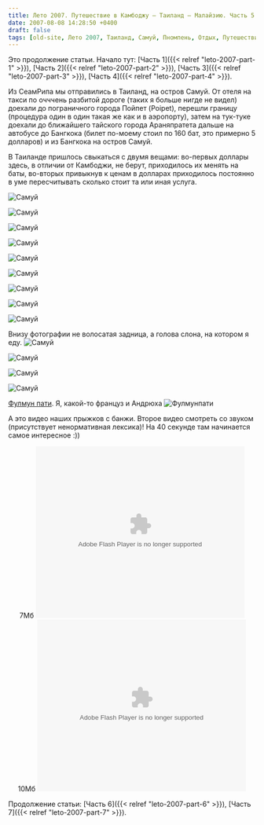 ```yaml
---
title: Лето 2007. Путешествие в Камбоджу – Таиланд – Малайзию. Часть 5. Острова Самуй и Панган, лето
date: 2007-08-08 14:28:50 +0400
draft: false
tags: [old-site, Лето 2007, Таиланд, Самуй, Пномпень, Отдых, Путешествия]
---
```


Это продолжение статьи. Начало тут: [Часть 1]({{< relref "leto-2007-part-1" >}}), [Часть 2]({{< relref "leto-2007-part-2" >}}), [Часть 3]({{< relref "leto-2007-part-3" >}}), [Часть 4]({{< relref "leto-2007-part-4" >}}).

Из СеамРипа мы отправились в Таиланд, на остров Самуй. От отеля на такси по очччень разбитой дороге (таких я больше нигде не видел) доехали до пограничного города Пойпет (Poipet), перешли границу (процедура один в один такая же как и в аэропорту), затем на тук-туке доехали до ближайшего тайского города Араняпратета дальше на автобусе до Бангкока (билет по-моему стоил по 160 бат, это примерно 5 долларов) и из Бангкока на остров Самуй.
<!--more-->

В Таиланде пришлось свыкаться с двумя вещами: во-первых доллары здесь, в отличии от Камбоджи, не берут, приходилось их менять на баты, во-вторых привыкнув к ценам в долларах приходилось постоянно в уме пересчитывать сколько стоит та или иная услуга. 

![Самуй](61-samui.jpg)

![Самуй](62-samui.jpg)

![Самуй](63-samui.jpg)

![Самуй](64-samui.jpg)

![Самуй](65-samui.jpg)

![Самуй](66-samui.jpg)

![Самуй](67-samui.jpg)

![Самуй](68-samui.jpg)

![Самуй](69-samui.jpg)

Внизу фотографии не волосатая задница, а голова слона, на котором я еду.
![Самуй](70-samui.jpg)

![Самуй](71-samui.jpg)

![Самуй](72-samui.jpg)

![Самуй](73-samui.jpg)

<a target="_blank" href="http://fullmoon-party.com">Фулмун пати</a>. Я, какой-то француз и Андрюха
![Фулмунпати](foolmoonparty.jpg)

А это видео наших прыжков с банжи. Второе видео смотреть со звуком (присутствует ненормативная лексика)! На 40 секунде там начинается самое интересное :))
<center>7Мб
<object type="application/x-shockwave-flash" width="425" height="350" wmode="transparent"
    data="http://romka.eu/swf/flvplayer.swf?file=http://romka.eu/files/flv/roma-bangy1.flv&autostart=false">
    <param name="movie" value="http://romka.eu/swf/flvplayer.swf?file=http://romka.eu/files/flv/roma-bangy1.flv&autostart=false" />
    <param name="wmode" value="transparent" />
</object><br>10Мб
<object type="application/x-shockwave-flash" width="425" height="350" wmode="transparent"
    data="http://romka.eu/swf/flvplayer.swf?file=http://romka.eu/files/flv/andruha-bangy1.flv&autostart=false">
    <param name="movie" value="http://romka.eu/swf/flvplayer.swf?file=http://romka.eu/files/flv/andruha-bangy1.flv&autostart=false" />
    <param name="wmode" value="transparent" />
</object></center>

 

 

Продолжение статьи: [Часть 6]({{< relref "leto-2007-part-6" >}}), [Часть 7]({{< relref "leto-2007-part-7" >}}).